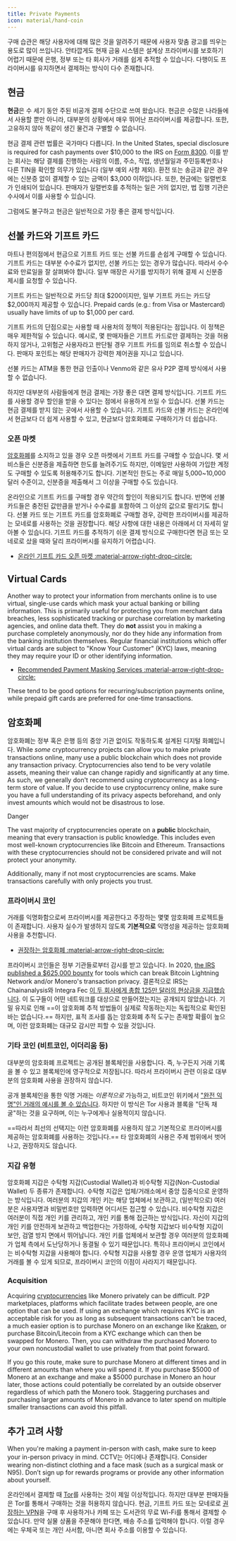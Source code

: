 ```yaml
---
title: Private Payments
icon: material/hand-coin
---
```


구매 습관은 해당 사용자에 대해 많은 것을 알려주기 때문에 사용자 맞춤 광고를 띄우는 용도로 많이 쓰입니다. 안타깝게도 현재 금융 시스템은 설계상 프라이버시를 보호하기 어렵기 때문에 은행, 정부 또는 타 회사가 거래를 쉽게 추적할 수 있습니다. 다행이도 프라이버시를 유지하면서 결제하는 방식이 다수 존재합니다.

## 현금

**현금**은 수 세기 동안 주된 비공개 결제 수단으로 쓰여 왔습니다. 현금은 수많은 나라들에서 사용할 뿐만 아니라, 대부분의 상황에서 매우 뛰어난 프라이버시를 제공합니다. 또한, 고유하지 않아 똑같이 생긴 물건과 구별할 수 없습니다.

현금 결제 관련 법률은 국가마다 다릅니다. In the United States, special disclosure is required for cash payments over $10,000 to the IRS on [Form 8300](https://irs.gov/businesses/small-businesses-self-employed/form-8300-and-reporting-cash-payments-of-over-10000). 이를 받는 회사는 해당 결제를 진행하는 사람의 이름, 주소, 직업, 생년월일과 주민등록번호나 다른 TIN을 확인할 의무가 있습니다 (일부 예외 사항 제외). 환전 또는 송금과 같은 경우에는 신분증 없이 결제할 수 있는 금액이 $3,000 이하입니다. 또한, 현금에는 일렬번호가 인쇄되어 있습니다. 판매자가 일렬번호를 추적하는 일은 거의 없지만, 법 집행 기관은 수사에서 이를 사용할 수 있습니다.

그럼에도 불구하고 현금은 일반적으로 가장 좋은 결제 방식입니다.

## 선불 카드와 기프트 카드

마트나 편의점에서 현금으로 기프트 카드 또는 선불 카드를 손쉽게 구매할 수 있습니다. 기프트 카드는 대부분 수수료가 없지만, 선불 카드는 있는 경우가 많습니다. 따라서 수수료와 만료일을 잘 살펴봐야 합니다. 일부 매장은 사기를 방지하기 위해 결제 시 신분증 제시를 요청할 수 있습니다.

기프트 카드는 일반적으로 카드당 최대 $200이지만, 일부 기프트 카드는 카드당 $2,000까지 제공할 수 있습니다. Prepaid cards (e.g.: from Visa or Mastercard) usually have limits of up to $1,000 per card.

기프트 카드의 단점으로는 사용할 때 사용처의 정책이 적용된다는 점입니다. 이 정책은 매우 제한적일 수 있습니다. 예시로, 몇 판매자들은 기프트 카드로만 결제하는 것을 허용하지 않거나, 고위험군 사용자라고 판단될 경우 기프트 카드를 임의로 취소할 수 있습니다. 판매자 포인트는 해당 판매자가 강력한 제어권을 지니고 있습니다.

선불 카드는 ATM을 통한 현금 인출이나 Venmo와 같은 유사 P2P 결제 방식에서 사용할 수 없습니다.

하지만 대부분의 사람들에게 현금 결제는 가장 좋은 대면 결제 방식입니다. 기프트 카드를 사용할 경우 할인을 받을 수 있다는 점에서 유용하게 쓰일 수 있습니다. 선불 카드는 현금 결제를 받지 않는 곳에서 사용할 수 있습니다. 기프트 카드와 선불 카드는 온라인에서 현금보다 더 쉽게 사용할 수 있고, 현금보다 암호화폐로 구매하기가 더 쉽습니다.

### 오픈 마켓

[암호화폐](../cryptocurrency.md)를 소지하고 있을 경우 오픈 마켓에서 기프트 카드를 구매할 수 있습니다. 몇 서비스들은 신분증을 제출하면 한도를 늘려주기도 하지만, 이메일만 사용하여 가입한 계정도 구매할 수 있도록 허용해주기도 합니다. 기본적인 한도는 주로 매일 5,000~10,000 달러 수준이고, 신분증을 제출해서 그 이상을 구매할 수도 있습니다.

온라인으로 기프트 카드를 구매할 경우 약간의 할인이 적용되기도 합니다. 반면에 선불 카드들은 충전된 값만큼을 받거나 수수료를 포함하여 그 이상의 값으로 팔리기도 합니다. 선불 카드 또는 기프트 카드를 암호화폐로 구매할 경우, 강력한 프라이버시를 제공하는 모네로를 사용하는 것을 권장합니다. 해당 사항에 대한 내용은 아래에서 더 자세히 알아볼 수 있습니다. 기프트 카드를 추적하기 쉬운 결제 방식으로 구매한다면 현금 또는 모네로로 샀을 때와 달리 프라이버시를 유지하기 어렵습니다.

- [온라인 기프트 카드 오픈 마켓 :material-arrow-right-drop-circle:](../financial-services.md#gift-card-marketplaces)

## Virtual Cards

Another way to protect your information from merchants online is to use virtual, single-use cards which mask your actual banking or billing information. This is primarily useful for protecting you from merchant data breaches, less sophisticated tracking or purchase correlation by marketing agencies, and online data theft. They do **not** assist you in making a purchase completely anonymously, nor do they hide any information from the banking institution themselves. Regular financial institutions which offer virtual cards are subject to "Know Your Customer" (KYC) laws, meaning they may require your ID or other identifying information.

- [Recommended Payment Masking Services :material-arrow-right-drop-circle:](../financial-services.md#payment-masking-services)

These tend to be good options for recurring/subscription payments online, while prepaid gift cards are preferred for one-time transactions.

## 암호화폐

암호화폐는 정부 혹은 은행 등의 중앙 기관 없이도 작동하도록 설계된 디지털 화폐입니다. While *some* cryptocurrency projects can allow you to make private transactions online, many use a public blockchain which does not provide any transaction privacy. Cryptocurrencies also tend to be very volatile assets, meaning their value can change rapidly and significantly at any time. As such, we generally don't recommend using cryptocurrency as a long-term store of value. If you decide to use cryptocurrency online, make sure you have a full understanding of its privacy aspects beforehand, and only invest amounts which would not be disastrous to lose.

<div class="admonition danger" markdown>
<p class="admonition-title">Danger</p>

The vast majority of cryptocurrencies operate on a **public** blockchain, meaning that every transaction is public knowledge. This includes even most well-known cryptocurrencies like Bitcoin and Ethereum. Transactions with these cryptocurrencies should not be considered private and will not protect your anonymity.

Additionally, many if not most cryptocurrencies are scams. Make transactions carefully with only projects you trust.

</div>

### 프라이버시 코인

거래를 익명화함으로써 프라이버시를 제공한다고 주장하는 몇몇 암호화폐 프로젝트들이 존재합니다. 사용자 실수가 발생하지 않도록 **기본적으로** 익명성을 제공하는 암호화폐 사용을 추천합니다.

- [권장하는 암호화폐 :material-arrow-right-drop-circle:](../cryptocurrency.md#monero)

프라이버시 코인들은 정부 기관들로부터 감시를 받고 있습니다. In 2020, [the IRS published a $625,000 bounty](https://forbes.com/sites/kellyphillipserb/2020/09/14/irs-will-pay-up-to-625000-if-you-can-crack-monero-other-privacy-coins/?sh=2e9808a085cc) for tools which can break Bitcoin Lightning Network and/or Monero's transaction privacy. 결론적으로 IRS는 Chainanalysis와 Integra Fec [이 두 회사에게 총합 125만 달러의 현상금을 지급했습니다](https://sam.gov/opp/5ab94eae1a8d422e88945b64181c6018/view). 이 도구들이 어떤 네트워크를 대상으로 만들어졌는지는 공개되지 않았습니다. 기밀 유지로 인해 ==이 암호화폐 추적 방법들이 실제로 작동하는지는 독립적으로 확인된 바는 없습니다.== 하지만, 표적 조사를 돕는 암호화폐 추적 도구는 존재할 확률이 높으며, 이런 암호화폐는 대규모 감시만 피할 수 있을 것입니다.

### 기타 코인 (비트코인, 이더리움 등)

대부분의 암호화폐 프로젝트는 공개된 블록체인을 사용합니다. 즉, 누구든지 거래 기록을 볼 수 있고 블록체인에 영구적으로 저장됩니다. 따라서 프라이버시 관련 이유로 대부분의 암호화폐 사용을 권장하지 않습니다.

공개 블록체인을 통한 익명 거래는 *이론적으로* 가능하고, 비트코인 위키에서 ["완전 익명"인 거래의 예시를 볼 수 있습니다](https://en.bitcoin.it/wiki/Privacy#Example_-_A_perfectly_private_donation). 하지만 이 방식은 Tor 사용과 블록을 "단독 채굴"하는 것을 요구하며, 이는 누구에게나 실용적이지 않습니다.

==따라서 최선의 선택지는 이런 암호화폐를 사용하지 않고 기본적으로 프라이버시를 제공하는 암호화폐를 사용하는 것입니다.== 타 암호화폐의 사용은 주제 범위에서 벗어나고, 권장하지도 않습니다.

### 지갑 유형

암호화폐 지갑은 수탁형 지갑(Custodial Wallet)과 비수탁형 지갑(Non-Custodial Wallet) 두 종류가 존재합니다. 수탁형 지갑은 업체/거래소에서 중앙 집중식으로 운영하는 방식입니다. 여러분의 지갑의 개인 키는 해당 업체에서 보관하고, (일반적으로) 여러분은 사용자명과 비밀번호만 입력하면 어디서든 접근할 수 있습니다. 비수탁형 지갑은 여러분이 직접 개인 키를 관리하고, 개인 키를 통해 접근하는 방식입니다. 자신이 지갑의 개인 키를 안전하게 보관하고 백업한다는 가정하에, 수탁형 지갑보다 비수탁형 지갑이 보안, 검열 방지 면에서 뛰어납니다. 개인 키를 업체에서 보관할 경우 여러분의 암호화폐가 업체 측에서 도난당하거나 동결될 수 있기 때문입니다. 특히나 프라이버시 코인에서는 비수탁형 지갑을 사용해야 합니다. 수탁형 지갑을 사용할 경우 운영 업체가 사용자의 거래를 볼 수 있게 되므로, 프라이버시 코인의 이점이 사라지기 때문입니다.

### Acquisition

Acquiring [cryptocurrencies](../cryptocurrency.md) like Monero privately can be difficult. P2P marketplaces, platforms which facilitate trades between people, are one option that can be used. If using an exchange which requires KYC is an acceptable risk for you as long as subsequent transactions can't be traced, a much easier option is to purchase Monero on an exchange like [Kraken](https://kraken.com), or purchase Bitcoin/Litecoin from a KYC exchange which can then be swapped for Monero. Then, you can withdraw the purchased Monero to your own noncustodial wallet to use privately from that point forward.

If you go this route, make sure to purchase Monero at different times and in different amounts than where you will spend it. If you purchase $5000 of Monero at an exchange and make a $5000 purchase in Monero an hour later, those actions could potentially be correlated by an outside observer regardless of which path the Monero took. Staggering purchases and purchasing larger amounts of Monero in advance to later spend on multiple smaller transactions can avoid this pitfall.

## 추가 고려 사항

When you're making a payment in-person with cash, make sure to keep your in-person privacy in mind. CCTV는 어디에나 존재합니다. Consider wearing non-distinct clothing and a face mask (such as a surgical mask or N95). Don’t sign up for rewards programs or provide any other information about yourself.

온라인에서 결제할 때 [Tor](tor-overview.md)를 사용하는 것이 제일 이상적입니다. 하지만 대부분 판매자들은 Tor를 통해서 구매하는 것을 허용하지 않습니다. 현금, 기프트 카드 또는 모네로로 [권장하는 VPN](../vpn.md)을 구매 후 사용하거나 카페 또는 도서관의 무료 Wi-Fi를 통해서 결제할 수 있습니다. 만약 실물 상품을 주문해야 한다면, 배송 주소를 입력해야 합니다. 이럴 경우에는 우체국 또는 개인 사서함, 아니면 회사 주소를 이용할 수 있습니다.
